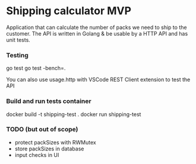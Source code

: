 # Shipping calculator MVP

Application that can calculate the number of packs we need to ship to the customer.
The API is written in Golang & be usable by a HTTP API and has unit tests.

### Testing
go test
go test -bench=.

You can also use usage.http with VSCode REST Client extension to test the API

### Build and run tests container
docker build -t shipping-test .
docker run shipping-test

### TODO (but out of scope)
- protect packSizes with RWMutex
- store packSizes in database
- input checks in UI
